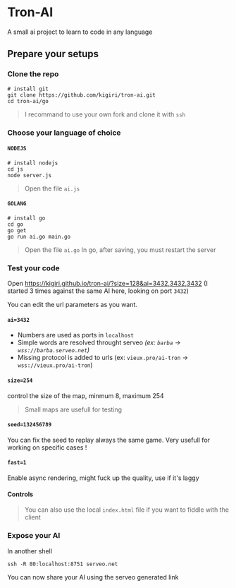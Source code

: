 # Tron-AI
A small ai project to learn to code in any language

## Prepare your setups

### Clone the repo
```shell
# install git
git clone https://github.com/kigiri/tron-ai.git
cd tron-ai/go
```
> I recommand to use your own fork and clone it with `ssh`

### Choose your language of choice

#### `NODEJS`
```shell
# install nodejs
cd js
node server.js
```

> Open the file `ai.js`


#### `GOLANG`
```shell
# install go
cd go
go get
go run ai.go main.go
```

> Open the file `ai.go`
> In go, after saving, you must restart the server


### Test your code

Open https://kigiri.github.io/tron-ai/?size=128&ai=3432,3432,3432 (I started 3 times against the same AI here, looking on port `3432`)

You can edit the url parameters as you want.

#### `ai=3432`
- Numbers are used as ports in `localhost`
- Simple words are resolved throught serveo *(ex: `barba` -> `wss://barba.serveo.net`)*
- Missing protocol is added to urls (ex: `vieux.pro/ai-tron` -> `wss://vieux.pro/ai-tron`)

#### `size=254`
control the size of the map, minmum 8, maximum 254

> Small maps are usefull for testing

#### `seed=132456789`
You can fix the seed to replay always the same game.
Very usefull for working on specific cases !

#### `fast=1`
Enable async rendering, might fuck up the quality, use if it's laggy

#### Controls

> You can also use the local `index.html` file if you want to fiddle with the client

### Expose your AI
In another shell
```shell
ssh -R 80:localhost:8751 serveo.net
```
You can now share your AI using the serveo generated link
